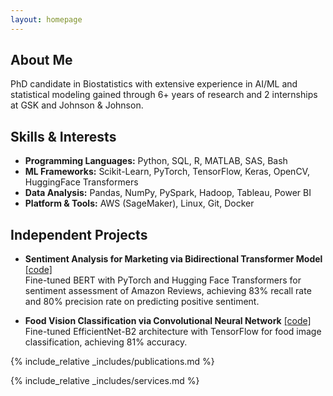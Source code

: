 ```yaml
---
layout: homepage
---
```


## About Me

PhD candidate in Biostatistics with extensive experience in AI/ML and statistical modeling gained through 6+ years of
research and 2 internships at GSK and Johnson & Johnson. 

<!-- ## Education

- **Emory University**  
  *Ph.D. in Biostatistics*  
  Aug 2020 - May 2025 (Expected)   
- **Yale University**  
  *M.S. in Biostatistics*  
  Aug 2018 - May 2020  
- **University of International Business and Economics**  
  *B.S. in Statistics*  
  Aug 2014 - Jun 2018
  
## Professional Experience

- **Johnson & Johnson**  
  *Data Science Intern*  
  Spring House, PA  
  **May 2024 - Aug 2024**  
  - Designed a machine learning framework leveraging Random Forest and PageRank to predict drug toxicity.  
  - Implemented the framework using Python (Scikit-learn, NetworkX), improving prediction precision by 5%.  
  - Selected as a highlighted oral presenter (top 10%) at the J&J Summer Intern Research Symposium.  

- **GlaxoSmithKline (GSK)**  
  *Statistician Intern*  
  Remote  
  **May 2023 - Aug 2023**  
  - Designed a hypothesis testing framework leveraging Bayesian regressions to facilitate drug discovery.  
  - Automated a pipeline using SQL and R for efficient data acquisition, model training, and visualization.  
  - Applied the framework to a dataset with over 500,000 samples and 200,000 features across 17 diseases, improving drug target identification precision from 42% to 60%.  

## Research Experience

- **Emory School of Public Health**  
  *Graduate Researcher*  
  Atlanta, GA  
  **Aug 2020 - Present**  
  - **Project 1: Regression using Summary-level Statistics**  
    - Designed a Bayesian regression framework that uses summary-level statistics to address data privacy issues.  
    - Developed a Python package for efficient parallel data processing and model training.  
    - Published results in *Nature Communications*.  
  - **Project 2: Multi-Dimensional Tensor Data Analysis**  
    - Developed an R package using supervised tensor decomposition for gene expression analysis.  
  - **Project 3: Alzheimer’s Risk Prediction with Time-Series Data**  
    - Employed recurrent neural networks (LSTM) in Python (Scikit-learn, PyTorch) to predict brain pathologies using longitudinal clinical features, increasing prediction accuracy by 15%. -->

## Skills & Interests

- **Programming Languages:** Python, SQL, R, MATLAB, SAS, Bash
- **ML Frameworks:** Scikit-Learn, PyTorch, TensorFlow, Keras, OpenCV, HuggingFace Transformers
- **Data Analysis:** Pandas, NumPy, PySpark, Hadoop, Tableau, Power BI
- **Platform & Tools:** AWS (SageMaker), Linux, Git, Docker

## Independent Projects

- **Sentiment Analysis for Marketing via Bidirectional Transformer Model** [\[code\]](https://github.com/daiqile96/sentiment_analysis)  
  Fine-tuned BERT with PyTorch and Hugging Face Transformers for sentiment assessment of Amazon Reviews, achieving 83% recall rate and 80% precision rate on predicting positive sentiment.

- **Food Vision Classification via Convolutional Neural Network** [\[code\]](https://github.com/daiqile96/food_vision_classification)  
  Fine-tuned EfficientNet-B2 architecture with TensorFlow for food image classification, achieving 81% accuracy.

{% include_relative _includes/publications.md %}

{% include_relative _includes/services.md %}
